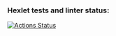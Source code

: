 ### Hexlet tests and linter status:
[![Actions Status](https://github.com/Grainycurd/frontend-project-44/workflows/hexlet-check/badge.svg)](https://github.com/Grainycurd/frontend-project-44/actions)